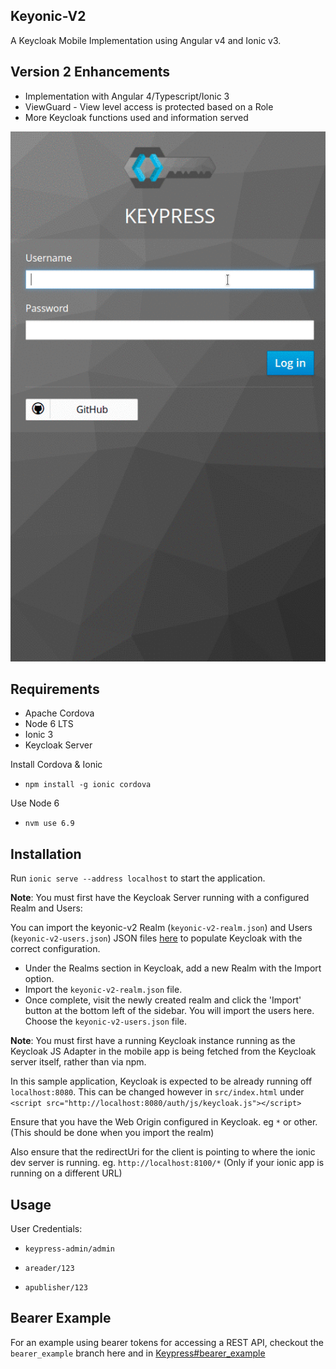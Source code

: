 ## Keyonic-V2
A Keycloak Mobile Implementation using Angular v4 and Ionic v3.

## Version 2 Enhancements
* Implementation with Angular 4/Typescript/Ionic 3
* ViewGuard - View level access is protected based on a Role
* More Keycloak functions used and information served

![](./keyonic-v2-overview.gif)

## Requirements
* Apache Cordova
* Node 6 LTS
* Ionic 3
* Keycloak Server

Install Cordova & Ionic
* `npm install -g ionic cordova`

Use Node 6
* `nvm use 6.9`

## Installation
Run `ionic serve --address localhost` to start the application.

**Note**: You must first have the Keycloak Server running with a configured Realm and Users:

You can import the keyonic-v2 Realm (`keyonic-v2-realm.json`) and Users (`keyonic-v2-users.json`) JSON files [here](https://github.com/TommyJ1994/keypress/tree/master/keycloak) to populate Keycloak with the correct configuration.

* Under the Realms section in Keycloak, add a new Realm with the Import option.
* Import the `keyonic-v2-realm.json` file.
* Once complete, visit the newly created realm and click the 'Import' button at the bottom left of the sidebar. You will import the users here. Choose the `keyonic-v2-users.json` file.

**Note**: You must first have a running Keycloak instance running as the Keycloak JS Adapter in the mobile app is being fetched from the Keycloak server itself, rather than via npm.

In this sample application, Keycloak is expected to be already running off `localhost:8080`. This can be changed however in `src/index.html` under `<script src="http://localhost:8080/auth/js/keycloak.js"></script>`

Ensure that you have the Web Origin configured in Keycloak. eg `*` or other. (This should be done when you import the realm)

Also ensure that the redirectUri for the client is pointing to where the ionic dev server is running. eg. `http://localhost:8100/*` (Only if your ionic app is running on a different URL)

## Usage

User Credentials:

* `keypress-admin/admin`

* `areader/123`

* `apublisher/123`

## Bearer Example
For an example using bearer tokens for accessing a REST API, checkout the `bearer_example` branch here and in [Keypress#bearer_example](https://github.com/TommyJ1994/keypress)
